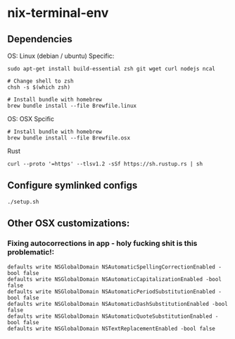 # nix-terminal-env

## Dependencies

OS: Linux (debian / ubuntu) Specific:
```
sudo apt-get install build-essential zsh git wget curl nodejs ncal

# Change shell to zsh
chsh -s $(which zsh)

# Install bundle with homebrew
brew bundle install --file Brewfile.linux
```

OS: OSX Spcific
```
# Install bundle with homebrew
brew bundle install --file Brewfile.osx
```

Rust
```
curl --proto '=https' --tlsv1.2 -sSf https://sh.rustup.rs | sh
```

## Configure symlinked configs
```
./setup.sh
```

## Other OSX customizations:

### Fixing autocorrections in app - holy fucking shit is this problematic!:
```
defaults write NSGlobalDomain NSAutomaticSpellingCorrectionEnabled -bool false
defaults write NSGlobalDomain NSAutomaticCapitalizationEnabled -bool false
defaults write NSGlobalDomain NSAutomaticPeriodSubstitutionEnabled -bool false
defaults write NSGlobalDomain NSAutomaticDashSubstitutionEnabled -bool false
defaults write NSGlobalDomain NSAutomaticQuoteSubstitutionEnabled -bool false
defaults write NSGlobalDomain NSTextReplacementEnabled -bool false

```
